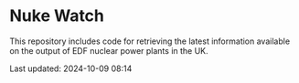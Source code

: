 # Nuke Watch

This repository includes code for retrieving the latest information available on the output of EDF nuclear power plants in the UK.

Last updated: 2024-10-09 08:14